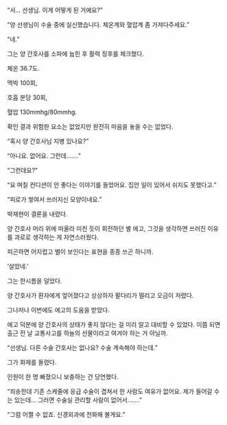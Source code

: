 “서… 선생님. 이게 어떻게 된 거예요?”

“양 선생님이 수술 중에 실신했습니다. 체온계와 혈압계 좀 가져다주세요.”

“네.”

그는 양 간호사를 소파에 눕힌 후 활력 징후를 체크했다.

체온 36.7도.

맥박 100회,

호흡 분당 30회,

혈압 130mmhg/80mmhg.

확인 결과 위험한 요소는 없었지만 완전히 마음을 놓을 수는 없었다.

“혹시 양 간호사님 지병 있나요?”

“아니요. 없어요. 그런데…….”

“그런데요?”

“요 며칠 컨디션이 안 좋다는 이야기를 들었어요. 집안 일이 있어서 쉬지도 못했다고.”

“피로가 쌓여서 쓰러지신 모양이네요.”

박재현이 결론을 내렸다.

양 간호사 머리 위에 떠올라 미친 듯이 회전하던 별 에고, 그것을 생각하면 쓰러진 이유를 과로로 생각하는 게 자연스러웠다.

피곤하면 어지럽고 별이 보인다는 표현을 종종 쓰곤 하니까.

‘살았네.’

그는 한시름을 덜었다.

양 간호사가 환자에게 엎어졌다고 상상하자 팔다리가 떨리고 오금이 저렸다.

그나저나 이번에도 에고의 도움을 받았다.

에고 덕분에 양 간호사의 상태가 좋지 않다는 걸 미리 알고 대비할 수 있었다. 이쯤 되면 출근 전 날 교통사고를 하늘의 선물이라고 여겨야 하는 거 아닐까.

“선생님. 다른 수술 간호사는 없나요? 수술 계속해야 하는데.”

그가 화제를 돌렸다.

인원이 한 명 빠졌으니 보충하는 건 당연했다.

“죄송한데 기존 스케줄에 응급 수술이 겹쳐서 한 사람도 여유가 없어요. 제가 들어갈 수는 있는데… 그러면 수술실 관리할 사람이 없어서…….”

“그럼 어쩔 수 없죠. 신경외과에 전화해 볼게요.”